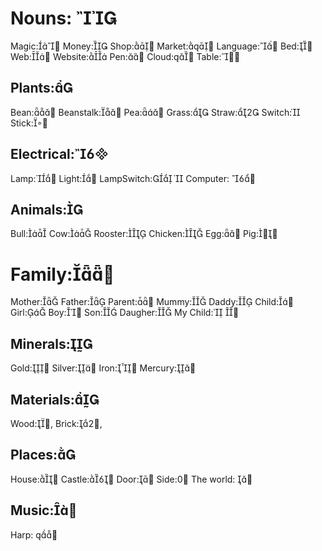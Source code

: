 Nouns: 
====

Magic:
Money:
Shop:
Market:
Language:
Bed:
Web:
Website:
Pen:
Cloud:
Table:


Plants:
---------
Bean:
Beanstalk:
Pea:
Grass:
Straw:
Switch:
Stick:


Electrical:
-----------
Lamp:
Light:
LampSwitch: 
Computer: 



Animals:
-----------
Bull:
Cow:
Rooster:
Chicken:
Egg:
Pig:


Family:
======
Mother:
Father:
Parent:
Mummy:
Daddy:
Child:
Girl:
Boy:
Son:
Daugher:
My Child: 

Minerals:
----------

Gold:
Silver:
Iron:
Mercury:


Materials:
----------
Wood:,
Brick:,



Places:
---------
House:
Castle:
Door:
Side:
The world: 


Music:
---------

Harp: 
